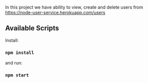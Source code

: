 In this project we have ability to view, create and delete users from https://node-user-service.herokuapp.com/users

## Available Scripts

Install:

### `npm install`

and run:

### `npm start`
